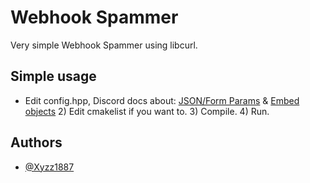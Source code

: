 # Webhook Spammer

Very simple Webhook Spammer using libcurl.

## Simple usage

- Edit config.hpp, Discord docs about: [JSON/Form Params](https://discord.com/developers/docs/resources/webhook#execute-webhook-jsonform-params) & [Embed objects](https://discord.com/developers/docs/resources/channel#embed-object)
    2) Edit cmakelist if you want to.
    3) Compile.
    4) Run.


## Authors

- [@Xyzz1887](https://www.github.com/Xyzz1887)
